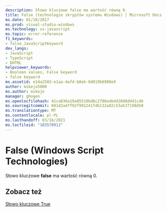 ```yaml
---
description: Słowo kluczowe false ma wartość równą 0.
title: False (technologie skryptów systemu Windows) | Microsoft Docs
ms.date: 01/18/2017
ms.prod: visual-studio-windows
ms.technology: vs-javascript
ms.topic: error-reference
f1_keywords:
- false_JavaScriptKeyword
dev_langs:
- JavaScript
- TypeScript
- DHTML
helpviewer_keywords:
- Boolean values, False keyword
- false keyword
ms.assetid: e14a2503-e1aa-4afd-b8eb-8d819b6988e9
author: mikejo5000
ms.author: mikejo
manager: ghogen
ms.openlocfilehash: 41ca036a19a85519bd8c2780a4bd42698dd41c46
ms.sourcegitcommit: 691d2a47f92f991241fdb132a82c53a537198d50
ms.translationtype: MT
ms.contentlocale: pl-PL
ms.lasthandoff: 03/16/2021
ms.locfileid: "103570911"
---
```

# <a name="false-windows-script-technologies"></a>False (Windows Script Technologies)
Słowo kluczowe **false** ma wartość równą 0.  
  
## <a name="see-also"></a>Zobacz też  
 [Słowo kluczowe True](../../javascript/misc/true-keyword.md)
